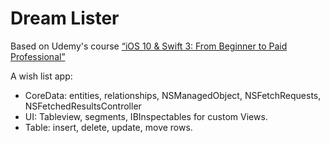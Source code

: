 # Dream Lister

Based on Udemy's course [“iOS 10 & Swift 3: From Beginner to Paid Professional”](https://www.udemy.com/devslopes-ios10/learn/v4/t/lecture/5619384)

A wish list app:

- CoreData: entities, relationships, NSManagedObject, NSFetchRequests, NSFetchedResultsController
- UI: Tableview, segments, IBInspectables for custom Views.
- Table: insert, delete, update, move rows.
